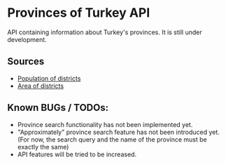 # Provinces of Turkey API

API containing information about Turkey's provinces. It is still under development.

## Sources

- [Population of districts](https://biruni.tuik.gov.tr/medas)
- [Area of districts](https://web.archive.org/web/20190416051733/https://www.harita.gov.tr/images/urun/il_ilce_alanlari.pdf)

## Known BUGs / TODOs:

- Province search functionality has not been implemented yet.
- "Approximately" province search feature has not been introduced yet. (For now, the search query and the name of the province must be exactly the same)
- API features will be tried to be increased.
